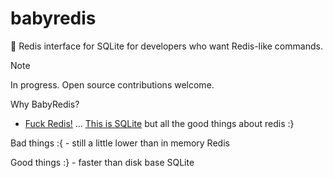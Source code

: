 # babyredis
🧱 Redis interface for SQLite for developers who want Redis-like commands.

> [!NOTE]
> In progress. Open source contributions welcome.

Why BabyRedis?
- [Fuck Redis!](https://news.ycombinator.com/item?id=40030746) ... [This is SQLite](https://kerkour.com/sqlite-for-servers) but all the good things about redis :}

Bad things :{
    - still a little lower than in memory Redis

Good things :}
    - faster than disk base SQLite 